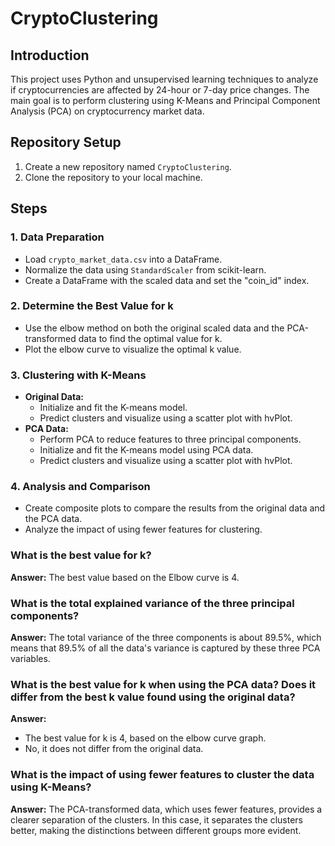 # CryptoClustering

## Introduction

This project uses Python and unsupervised learning techniques to analyze if cryptocurrencies are affected by 24-hour or 7-day price changes. The main goal is to perform clustering using K-Means and Principal Component Analysis (PCA) on cryptocurrency market data.

## Repository Setup

1. Create a new repository named `CryptoClustering`.
2. Clone the repository to your local machine.

## Steps

### 1. Data Preparation

- Load `crypto_market_data.csv` into a DataFrame.
- Normalize the data using `StandardScaler` from scikit-learn.
- Create a DataFrame with the scaled data and set the "coin_id" index.

### 2. Determine the Best Value for k

- Use the elbow method on both the original scaled data and the PCA-transformed data to find the optimal value for k.
- Plot the elbow curve to visualize the optimal k value.

### 3. Clustering with K-Means

- **Original Data:** 
  - Initialize and fit the K-means model.
  - Predict clusters and visualize using a scatter plot with hvPlot.
- **PCA Data:** 
  - Perform PCA to reduce features to three principal components.
  - Initialize and fit the K-means model using PCA data.
  - Predict clusters and visualize using a scatter plot with hvPlot.

### 4. Analysis and Comparison

- Create composite plots to compare the results from the original data and the PCA data.
- Analyze the impact of using fewer features for clustering.

### What is the best value for k?

**Answer:** The best value based on the Elbow curve is 4.

### What is the total explained variance of the three principal components?

**Answer:** The total variance of the three components is about 89.5%, which means that 89.5% of all the data's variance is captured by these three PCA variables.

### What is the best value for k when using the PCA data? Does it differ from the best k value found using the original data?

**Answer:** 
- The best value for k is 4, based on the elbow curve graph.
- No, it does not differ from the original data.

### What is the impact of using fewer features to cluster the data using K-Means?

**Answer:** The PCA-transformed data, which uses fewer features, provides a clearer separation of the clusters. In this case, it separates the clusters better, making the distinctions between different groups more evident.



